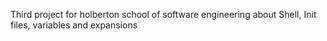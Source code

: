 Third project for holberton school of software engineering about Shell, Init files, variables and expansions